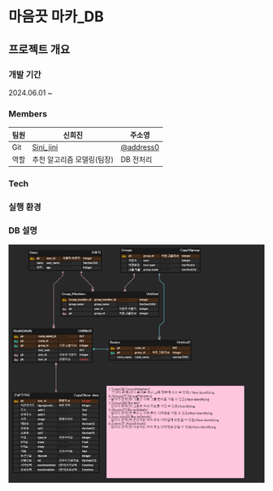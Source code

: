 # 마음끗 마카_DB
## 프로젝트 개요
### 개발 기간
2024.06.01 ~
### Members
팀원|신희진|주소영
---|---|---
Git|[Sini_jini](https://github.com/Sinijinii)|[@address0](https://github.com/address0)
역할|추천 알고리즘 모델링(팀장)|DB 전처리
### Tech
### 실행 환경
### DB 설명
![ERD](ERD_maumkkut.png)